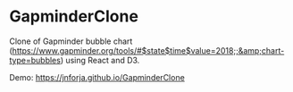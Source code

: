 # GapminderClone

Clone of Gapminder bubble chart (https://www.gapminder.org/tools/#$state$time$value=2018;;&amp;chart-type=bubbles) using React and D3.

Demo: https://jnforja.github.io/GapminderClone
